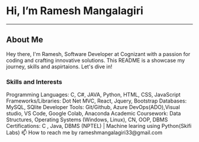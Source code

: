 <h1> Hi, I’m Ramesh Mangalagiri </h1>
<hr>
<h2>About Me</h2>
<p>Hey there, I'm Ramesh, Software Developer at Cognizant with a passion for coding and crafting innovative solutions. This README is a showcase my journey, skills and aspirtaions. Let's dive in! </p>
<h3>Skills and Interests </h3>
Programming Languages: C, C#, JAVA, Python, HTML, CSS, JavaScript
Frameworks/Libraries: Dot Net MVC, React, Jquery, Bootstrap
Databases: MySQL, SQlite
Developer Tools: Git/Github, Azure DevOps(ADO),Visual studio, VS Code, Google Colab, Anaconda
Academic Coursework: Data Structures, Operating Systems (Windows, Linux), CN, OOP, DBMS
Certifications: C , Java, DBMS (NPTEL) | Machine learing using Python(Skifi Labs)
📫 How to reach me by rameshmangalagiri33@gmail.com

<!---
Ramesh240/Ramesh240 is a ✨ special ✨ repository because its `README.md` (this file) appears on your GitHub profile.
You can click the Preview link to take a look at your changes.
--->
